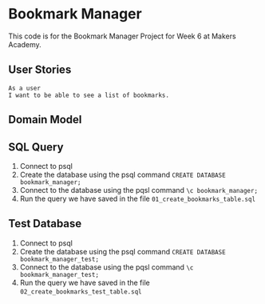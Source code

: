 # Bookmark Manager

This code is for the Bookmark Manager Project for Week 6 at Makers Academy.

## User Stories

```
As a user
I want to be able to see a list of bookmarks.

```

## Domain Model




## SQL Query

1. Connect to psql
2. Create the database using the psql command `CREATE DATABASE bookmark_manager;`
3. Connect to the database using the pqsl command `\c bookmark_manager;`
4. Run the query we have saved in the file `01_create_bookmarks_table.sql`


## Test Database

1. Connect to psql
2. Create the database using the psql command `CREATE DATABASE bookmark_manager_test;`
3. Connect to the database using the pqsl command `\c bookmark_manager_test;`
4. Run the query we have saved in the file `02_create_bookmarks_test_table.sql`